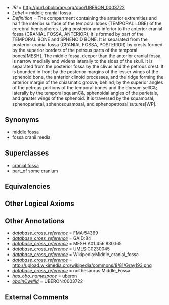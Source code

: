  * *IRI* = http://purl.obolibrary.org/obo/UBERON_0003722
 * *Label* = middle cranial fossa
 * *Definition* = The compartment containing the anterior extremities and half the inferior surface of the temporal lobes (TEMPORAL LOBE) of the cerebral hemispheres. Lying posterior and inferior to the anterior cranial fossa (CRANIAL FOSSA, ANTERIOR), it is formed by part of the TEMPORAL BONE and SPHENOID BONE. It is separated from the posterior cranial fossa (CRANIAL FOSSA, POSTERIOR) by crests formed by the superior borders of the petrous parts of the temporal bones[MESH]. The middle fossa, deeper than the anterior cranial fossa, is narrow medially and widens laterally to the sides of the skull. It is separated from the posterior fossa by the clivus and the petrous crest. It is bounded in front by the posterior margins of the lesser wings of the sphenoid bone, the anterior clinoid processes, and the ridge forming the anterior margin of the chiasmatic groove; behind, by the superior angles of the petrous portions of the temporal bones and the dorsum sellC&; laterally by the temporal squamC&, sphenoidal angles of the parietals, and greater wings of the sphenoid. It is traversed by the squamosal, sphenoparietal, sphenosquamosal, and sphenopetrosal sutures[WP].

## Synonyms

 * middle fossa
 * fossa cranii media

## Superclasses

 * [cranial fossa](../../UBERON/89/UBERON_0008789.md)
 * [part_of](../../BFO/50/BFO_0000050.md) some [cranium](../../UBERON/28/UBERON_0003128.md)

## Equivalencies


## Other Logical Axioms


## Other Annotations

 * *[database_cross_reference](../../ef/oboInOwl#hasDbXref.md)* = FMA:54369
 * *[database_cross_reference](../../ef/oboInOwl#hasDbXref.md)* = GAID:84
 * *[database_cross_reference](../../ef/oboInOwl#hasDbXref.md)* = MESH:A01.456.830.165
 * *[database_cross_reference](../../ef/oboInOwl#hasDbXref.md)* = UMLS:C0230045
 * *[database_cross_reference](../../ef/oboInOwl#hasDbXref.md)* = Wikipedia:Middle_cranial_fossa
 * *[database_cross_reference](../../ef/oboInOwl#hasDbXref.md)* = http://upload.wikimedia.org/wikipedia/commons/8/81/Gray193.png
 * *[database_cross_reference](../../ef/oboInOwl#hasDbXref.md)* = ncithesaurus:Middle_Fossa
 * *[has_obo_namespace](../../ce/oboInOwl#hasOBONamespace.md)* = uberon
 * *[oboInOwl#id](../../id/oboInOwl#id.md)* = UBERON:0003722

## External Comments

